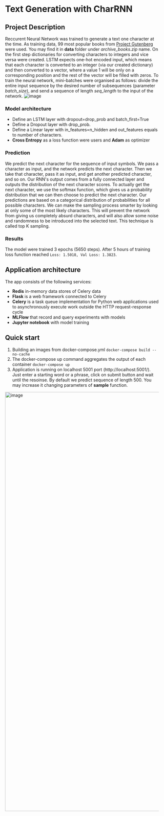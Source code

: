 # Text Generation with CharRNN

## Project Description
Reccurent Neural Network was trained to generate a text one character at the time. As training data, 99 most popular books from [Project Gutenberg](https://www.gutenberg.org/browse/scores/top) were used. You may find it in **data** folder under _archive_books.zip_ name. On the first step dictionaries for converting characters to integers and vice versa were created. LSTM expects one-hot encoded input, which means that each character is converted to an integer (via our created dictionary) and then converted to a vector, where a value 1 will be only on a corresponding position and the rest of the vector will be filled with zeros. To train the neural network, mini-batches were organised as follows: divide the entire input sequence by the desired number of subsequences (parameter _batch_size_), and send a sequence of length _seq_length_ to the input of the network.
![image](https://user-images.githubusercontent.com/9429871/167312573-d64d8691-940d-4422-96a4-9b771ca9e1c6.png)

### Model architecture

* Define an LSTM layer with dropout=drop_prob and batch_first=True 
* Define a Dropout layer with drop_prob.
* Define a Linear layer with in_features=n_hidden and out_features equals to number of characters.
* **Cross Entropy** as a loss function were users and **Adam** as optimizer

### Prediction
We predict the next character for the sequence of input symbols. We pass a character as input, and the network predicts the next character. Then we take that character, pass it as input, and get another predicted character, and so on. Our RNN's output comes from a fully connected layer and outputs the distribution of the next character scores. To actually get the next character, we use the softmax function, which gives us a probability distribution that we can then choose to predict the next character. Our predictions are based on a categorical distribution of probabilities for all possible characters. We can make the sampling process smarter by looking at only some of the most likely characters. This will prevent the network from giving us completely absurd characters, and will also allow some noise and randomness to be introduced into the selected text. This technique is called top K sampling.

### Results
The model were trained 3 epochs (5650 steps). After 5 hours of training loss function reached ```Loss: 1.5018, Val Loss: 1.3823```. 

## Application architecture
The app consists of the following services:
* **Redis** in-memory data stores of Celery data
* **Flask** is a web framework connected to Celery 
* **Celery** is a task queue implementation for Python web applications used to asynchronously execute work outside the HTTP request-response cycle
* **MLFlow** that record and query experiments with models
* **Jupyter notebook** with model training

## Quick start
1. Building an images from docker-compose.yml
```docker-compose build --no-cache```
2. The docker-compose up command aggregates the output of each container 
```docker-compose up```
3. Application is running on localhost 5001 port (http://localhost:5001/). Just enter a starting word or a phrase, click on submit button and wait until the resoinse. By default we predict sequence of length 500. You may increase it changing parameters of **sample** function.
<img width="1370" alt="image" src="https://user-images.githubusercontent.com/9429871/167312924-f64c6679-5853-45c3-b24b-74714a397303.png">
